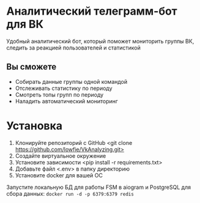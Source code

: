 # Аналитический телеграмм-бот для ВК

Удобный аналитический бот, который поможет мониторить группы ВК, следить за реакцией пользователей и статистикой

## Вы сможете
- Собирать данные группы одной командой 
- Отслеживать статистику по периоду
- Смотреть топы групп по периоду
- Наладить автоматический мониторинг

# Установка
1. Клонируйте репозиторий с GitHub <git clone https://github.com/lowfie/VkAnalyzing.git>
2. Создайте виртуальное окружение
3. Установите зависимости <pip install -r requirements.txt>
4. Добавьте файл <.env> в папку директорию <data>
5. Установите docker для вашей ОС

Запустите локальную БД для работы FSM в aiogram и PostgreSQL для сбора данных:
```docker run -d -p 6379:6379 redis```
